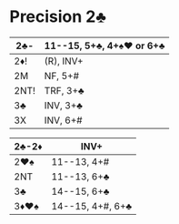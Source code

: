 # Precision 2♣

| 2♣-  | 11--15, 5+♣, 4+♠♥ or 6+♣ |
|------|--------------------------|
| 2♦!  | (R), INV+
| 2M   | NF, 5+#
| 2NT! | TRF, 3+♣
| 3♣   | INV, 3+♣
| 3X   | INV, 6+#

| 2♣-2♦ | INV+ |
|-------|------|
| 2♥♠   | 11--13, 4+#
| 2NT   | 11--13, 6+♣
| 3♣    | 14--15, 6+♣
| 3♦♥♠  | 14--15, 4+#, 6+♣

